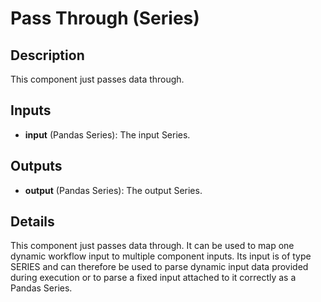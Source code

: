 # Pass Through (Series)

## Description
This component just passes data through.

## Inputs
* **input** (Pandas Series): The input Series.

## Outputs
* **output** (Pandas Series): The output Series.

## Details
This component just passes data through. It can be used to map one dynamic workflow input to multiple component inputs. Its input is of type SERIES and can therefore be used to parse dynamic input data provided during execution or to parse a fixed input attached to it correctly as a Pandas Series.